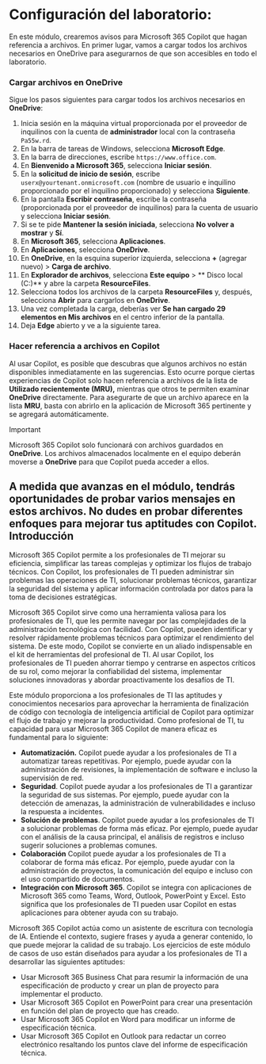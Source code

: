 # Configuración del laboratorio:

En este módulo, crearemos avisos para Microsoft 365 Copilot que hagan referencia a archivos. En primer lugar, vamos a cargar todos los archivos necesarios en OneDrive para asegurarnos de que son accesibles en todo el laboratorio.


### Cargar archivos en OneDrive

Sigue los pasos siguientes para cargar todos los archivos necesarios en **OneDrive**:

1. Inicia sesión en la máquina virtual proporcionada por el proveedor de inquilinos con la cuenta de **administrador** local con la contraseña `Pa55w.rd`.
2. En la barra de tareas de Windows, selecciona **Microsoft Edge**.
3. En la barra de direcciones, escribe `https://www.office.com`.
4. En **Bienvenido a Microsoft 365**, selecciona **Iniciar sesión**.
5. En la **solicitud de inicio de sesión**, escribe `userx@yourtenant.onmicrosoft.com` (nombre de usuario e inquilino proporcionado por el inquilino proporcionado) y selecciona **Siguiente**.
6. En la pantalla **Escribir contraseña**, escribe la contraseña (proporcionada por el proveedor de inquilinos) para la cuenta de usuario y selecciona **Iniciar sesión**.
7. Si se te pide **Mantener la sesión iniciada**, selecciona **No volver a mostrar** y **Sí**.
8. En **Microsoft 365**, selecciona **Aplicaciones**.
9. En **Aplicaciones**, selecciona **OneDrive**.
10. En **OneDrive**, en la esquina superior izquierda, selecciona **+** (agregar nuevo) > **Carga de archivo**.
11. En **Explorador de archivos**, selecciona **Este equipo** > ** Disco local (C:)** y abre la carpeta **ResourceFiles**.
12. Selecciona todos los archivos de la carpeta **ResourceFiles** y, después, selecciona **Abrir** para cargarlos en **OneDrive**.
13. Una vez completada la carga, deberías ver **Se han cargado 29 elementos en Mis archivos** en el centro inferior de la pantalla.
14. Deja **Edge** abierto y ve a la siguiente tarea.

### Hacer referencia a archivos en Copilot

Al usar Copilot, es posible que descubras que algunos archivos no están disponibles inmediatamente en las sugerencias. Esto ocurre porque ciertas experiencias de Copilot solo hacen referencia a archivos de la lista de **Utilizado recientemente (MRU),** mientras que otros te permiten examinar **OneDrive** directamente. Para asegurarte de que un archivo aparece en la lista **MRU**, basta con abrirlo en la aplicación de Microsoft 365 pertinente y se agregará automáticamente.

> [!IMPORTANT]
> Microsoft 365 Copilot solo funcionará con archivos guardados en **OneDrive**. Los archivos almacenados localmente en el equipo deberán moverse a **OneDrive** para que Copilot pueda acceder a ellos.

A medida que avanzas en el módulo, tendrás oportunidades de probar varios mensajes en estos archivos. No dudes en probar diferentes enfoques para mejorar tus aptitudes con Copilot.
Introducción
---
Microsoft 365 Copilot permite a los profesionales de TI mejorar su eficiencia, simplificar las tareas complejas y optimizar los flujos de trabajo técnicos. Con Copilot, los profesionales de TI pueden administrar sin problemas las operaciones de TI, solucionar problemas técnicos, garantizar la seguridad del sistema y aplicar información controlada por datos para la toma de decisiones estratégicas.

Microsoft 365 Copilot sirve como una herramienta valiosa para los profesionales de TI, que les permite navegar por las complejidades de la administración tecnológica con facilidad. Con Copilot, pueden identificar y resolver rápidamente problemas técnicos para optimizar el rendimiento del sistema. De este modo, Copilot se convierte en un aliado indispensable en el kit de herramientas del profesional de TI. Al usar Copilot, los profesionales de TI pueden ahorrar tiempo y centrarse en aspectos críticos de su rol, como mejorar la confiabilidad del sistema, implementar soluciones innovadoras y abordar proactivamente los desafíos de TI.

Este módulo proporciona a los profesionales de TI las aptitudes y conocimientos necesarios para aprovechar la herramienta de finalización de código con tecnología de inteligencia artificial de Copilot para optimizar el flujo de trabajo y mejorar la productividad. Como profesional de TI, tu capacidad para usar Microsoft 365 Copilot de manera eficaz es fundamental para lo siguiente:

 -  **Automatización.** Copilot puede ayudar a los profesionales de TI a automatizar tareas repetitivas. Por ejemplo, puede ayudar con la administración de revisiones, la implementación de software e incluso la supervisión de red.
 -  **Seguridad**. Copilot puede ayudar a los profesionales de TI a garantizar la seguridad de sus sistemas. Por ejemplo, puede ayudar con la detección de amenazas, la administración de vulnerabilidades e incluso la respuesta a incidentes.
 -  **Solución de problemas**. Copilot puede ayudar a los profesionales de TI a solucionar problemas de forma más eficaz. Por ejemplo, puede ayudar con el análisis de la causa principal, el análisis de registros e incluso sugerir soluciones a problemas comunes.
 -  **Colaboración** Copilot puede ayudar a los profesionales de TI a colaborar de forma más eficaz. Por ejemplo, puede ayudar con la administración de proyectos, la comunicación del equipo e incluso con el uso compartido de documentos.
 -  **Integración con Microsoft 365**. Copilot se integra con aplicaciones de Microsoft 365 como Teams, Word, Outlook, PowerPoint y Excel. Esto significa que los profesionales de TI pueden usar Copilot en estas aplicaciones para obtener ayuda con su trabajo.

Microsoft 365 Copilot actúa como un asistente de escritura con tecnología de IA. Entiende el contexto, sugiere frases y ayuda a generar contenido, lo que puede mejorar la calidad de su trabajo. Los ejercicios de este módulo de casos de uso están diseñados para ayudar a los profesionales de TI a desarrollar las siguientes aptitudes:

 -  Usar Microsoft 365 Business Chat para resumir la información de una especificación de producto y crear un plan de proyecto para implementar el producto.
 -  Usar Microsoft 365 Copilot en PowerPoint para crear una presentación en función del plan de proyecto que has creado.
 -  Usar Microsoft 365 Copilot en Word para modificar un informe de especificación técnica.
 -  Usar Microsoft 365 Copilot en Outlook para redactar un correo electrónico resaltando los puntos clave del informe de especificación técnica.
